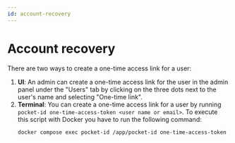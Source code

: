 ```yaml
---
id: account-recovery
---
```


# Account recovery

There are two ways to create a one-time access link for a user:

1. **UI**: An admin can create a one-time access link for the user in the admin panel under the "Users" tab by clicking on the three dots next to the user's name and selecting "One-time link".
2. **Terminal**: You can create a one-time access link for a user by running `pocket-id one-time-access-token <user name or email>`. To execute this script with Docker you have to run the following command:
   ```bash
   docker compose exec pocket-id /app/pocket-id one-time-access-token <user name or email>
   ```

